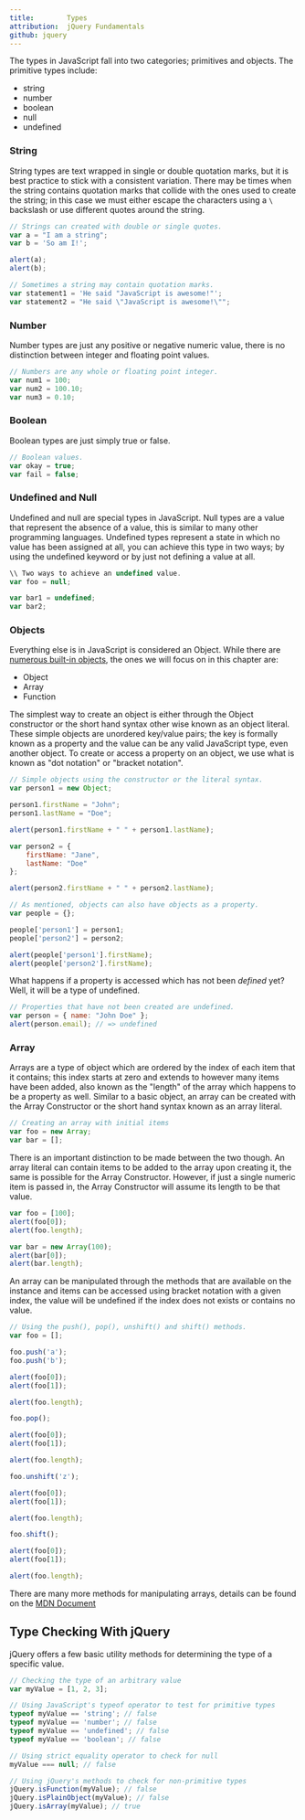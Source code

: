 ```yaml
---
title:        Types
attribution:  jQuery Fundamentals
github: jquery
---
```


The types in JavaScript fall into two categories; primitives and objects. The primitive types include:

* string
* number
* boolean
* null
* undefined

### String

String types are text wrapped in single or double quotation marks, but it is best practice to stick with a consistent variation. There may be times when the string contains quotation marks that collide with the ones used to create the string; in this case we must either escape the characters using a `\` backslash or use different quotes around the string.

``` js
// Strings can created with double or single quotes.
var a = "I am a string";
var b = 'So am I!';

alert(a);
alert(b);
```

``` js
// Sometimes a string may contain quotation marks.
var statement1 = 'He said "JavaScript is awesome!"';
var statement2 = "He said \"JavaScript is awesome!\"";
``` 

### Number

Number types are just any positive or negative numeric value, there is no distinction between integer and floating point values.

``` js
// Numbers are any whole or floating point integer.
var num1 = 100;
var num2 = 100.10;
var num3 = 0.10;
```

### Boolean
Boolean types are just simply true or false. 

``` js
// Boolean values.
var okay = true;
var fail = false;
```

### Undefined and Null

Undefined and null are special types in JavaScript. Null types are a value that represent the absence of a value, this is similar to many other programming languages. Undefined types represent a state in which no value has been assigned at all, you can achieve this type in two ways; by using the undefined keyword or by just not defining a value at all.

``` js
\\ Two ways to achieve an undefined value.
var foo = null;

var bar1 = undefined;
var bar2;
```

### Objects

Everything else is in JavaScript is considered an Object. While there are [numerous built-in objects](https://developer.mozilla.org/en/JavaScript/Reference#Global_Objects, "MDN - Global Object Reference"), the ones we will focus on in this chapter are:

* Object
* Array
* Function

The simplest way to create an object is either through the Object constructor or the short hand syntax other wise known as an object literal. These simple objects are unordered key/value pairs; the key is formally known as a property and the value can be any valid JavaScript type, even another object. To create or access a property on an object, we use what is known as "dot notation" or "bracket notation". 

``` js
// Simple objects using the constructor or the literal syntax.
var person1 = new Object;

person1.firstName = "John";
person1.lastName = "Doe";

alert(person1.firstName + " " + person1.lastName);

var person2 = {
    firstName: "Jane",
    lastName: "Doe"
};

alert(person2.firstName + " " + person2.lastName);
```

``` js
// As mentioned, objects can also have objects as a property.
var people = {};

people['person1'] = person1;
people['person2'] = person2;

alert(people['person1'].firstName);
alert(people['person2'].firstName);
```

What happens if a property is accessed which has not been *defined* yet? Well, it will be a type of undefined.

``` js 
// Properties that have not been created are undefined.
var person = { name: "John Doe" };
alert(person.email); // => undefined
```

### Array

Arrays are a type of object which are ordered by the index of each item that it contains; this index starts at zero and extends to however many items have been added, also known as the "length" of the array which happens to be a property as well. Similar to a basic object, an array can be created with the Array Constructor or the short hand syntax known as an array literal.

``` js
// Creating an array with initial items
var foo = new Array;
var bar = [];
```

There is an important distinction to be made between the two though. An array literal can contain items to be added to the array upon creating it, the same is possible for the Array Constructor. However, if just a single numeric item is passed in, the Array Constructor will assume its length to be that value.

``` js
var foo = [100];
alert(foo[0]);
alert(foo.length);

var bar = new Array(100);
alert(bar[0]);
alert(bar.length);  
```

An array can be manipulated through the methods that are available on the instance and items can be accessed using bracket notation with a given index, the value will be undefined if the index does not exists or contains no value.

``` js
// Using the push(), pop(), unshift() and shift() methods.
var foo = [];

foo.push('a');
foo.push('b');

alert(foo[0]);
alert(foo[1]);

alert(foo.length);

foo.pop();

alert(foo[0]);
alert(foo[1]);

alert(foo.length);

foo.unshift('z');

alert(foo[0]);
alert(foo[1]);

alert(foo.length);

foo.shift();

alert(foo[0]);
alert(foo[1]);

alert(foo.length);
```

There are many more methods for manipulating arrays, details can be found on the [MDN Document](https://developer.mozilla.org/en/JavaScript/Reference/Global_Objects/Array "MDN - Array Reference")

## Type Checking With jQuery

jQuery offers a few basic utility methods for determining the type of a
specific value.

``` js
// Checking the type of an arbitrary value
var myValue = [1, 2, 3];

// Using JavaScript's typeof operator to test for primitive types
typeof myValue == 'string'; // false
typeof myValue == 'number'; // false
typeof myValue == 'undefined'; // false
typeof myValue == 'boolean'; // false

// Using strict equality operator to check for null
myValue === null; // false

// Using jQuery's methods to check for non-primitive types
jQuery.isFunction(myValue); // false
jQuery.isPlainObject(myValue); // false
jQuery.isArray(myValue); // true
```